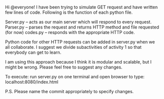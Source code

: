 Hi @everyone! I have been trying to simulate GET request and have written few lines of code. Following is the function of each python file.

Server.py – acts as our main server which will respond to every request.
Parser.py – parses the request and returns HTTP method and file requested (for now)
codes.py – responds with the appropriate HTTP code. 

Python code for other HTTP requests can be added in server.py when we all collaborate. I suggest we divide subactivities of activity 1 so that everybody can get to learn.

I am using this approach because I think it is modular and scalable, but I might be wrong. Please feel free to suggest any changes.


To execute: run server.py on one terminal and open browser to type: localhost:8080/index.html

P.S. Please name the commit appropriately to specify changes.
